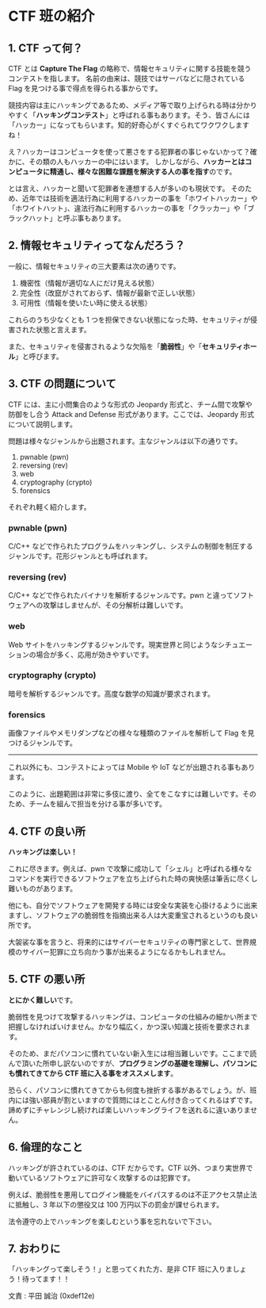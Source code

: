 # CTF 班の紹介

## 1. CTF って何？

CTF とは **Capture The Flag** の略称で、情報セキュリティに関する技能を競うコンテストを指します。
名前の由来は、競技ではサーバなどに隠されている Flag を見つける事で得点を得られる事からです。

競技内容は主にハッキングであるため、メディア等で取り上げられる時は分かりやすく「**ハッキングコンテスト**」と呼ばれる事もあります。そう、皆さんには「ハッカー」になってもらいます。知的好奇心がくすぐられてワクワクしますね！

え？ハッカーはコンピュータを使って悪さをする犯罪者の事じゃないかって？確かに、その類の人もハッカーの中にはいます。
しかしながら、**ハッカーとはコンピュータに精通し、様々な困難な課題を解決する人の事を指す**のです。

とは言え、ハッカーと聞いて犯罪者を連想する人が多いのも現状です。
そのため、近年では技術を適法行為に利用するハッカーの事を「ホワイトハッカー」や「ホワイトハット」、違法行為に利用するハッカーの事を「クラッカー」や「ブラックハット」と呼ぶ事もあります。

## 2. 情報セキュリティってなんだろう？

一般に、情報セキュリティの三大要素は次の通りです。

1. 機密性（情報が適切な人にだけ見える状態）
2. 完全性（改竄がされておらず、情報が最新で正しい状態）
3. 可用性（情報を使いたい時に使える状態）

これらのうち少なくとも 1 つを担保できない状態になった時、セキュリティが侵害された状態と言えます。

また、セキュリティを侵害されるような欠陥を「**脆弱性**」や「**セキュリティホール**」と呼びます。

## 3. CTF の問題について

CTF には、主に小問集合のような形式の Jeopardy 形式と、チーム間で攻撃や防御をし合う Attack and Defense 形式があります。ここでは、Jeopardy 形式について説明します。

問題は様々なジャンルから出題されます。主なジャンルは以下の通りです。

1. pwnable (pwn)
2. reversing (rev)
3. web
4. cryptography (crypto)
5. forensics

それぞれ軽く紹介します。

### pwnable (pwn)

C/C++ などで作られたプログラムをハッキングし、システムの制御を制圧するジャンルです。花形ジャンルとも呼ばれます。

### reversing (rev)

C/C++ などで作られたバイナリを解析するジャンルです。pwn と違ってソフトウェアへの攻撃はしませんが、その分解析は難しいです。

### web

Web サイトをハッキングするジャンルです。現実世界と同じようなシチュエーションの場合が多く、応用が効きやすいです。

### cryptography (crypto)

暗号を解析するジャンルです。高度な数学の知識が要求されます。

### forensics

画像ファイルやメモリダンプなどの様々な種類のファイルを解析して Flag を見つけるジャンルです。

<hr>

これ以外にも、コンテストによっては Mobile や IoT などが出題される事もあります。

このように、出題範囲は非常に多伎に渡り、全てをこなすには難しいです。そのため、チームを組んで担当を分ける事が多いです。

## 4. CTF の良い所

**ハッキングは楽しい！**

これに尽きます。例えば、pwn で攻撃に成功して「シェル」と呼ばれる様々なコマンドを実行できるソフトウェアを立ち上げられた時の爽快感は筆舌に尽くし難いものがあります。

他にも、自分でソフトウェアを開発する時には安全な実装を心掛けるように出来ますし、ソフトウェアの脆弱性を指摘出来る人は大変重宝されるというのも良い所です。

大袈裟な事を言うと、将来的にはサイバーセキュリティの専門家として、世界規模のサイバー犯罪に立ち向かう事が出来るようになるかもしれません。

## 5. CTF の悪い所

**とにかく難しい**です。

脆弱性を見つけて攻撃するハッキングは、コンピュータの仕組みの細かい所まで把握しなければいけません。かなり幅広く，かつ深い知識と技術を要求されます。

そのため、まだパソコンに慣れていない新入生には相当難しいです。ここまで読んで頂いた所申し訳ないのですが、**プログラミングの基礎を理解し、パソコンにも慣れてきてから CTF 班に入る事をオススメします**。

恐らく、パソコンに慣れてきてからも何度も挫折する事があるでしょう。が、班内には強い部員が割といますので質問にはとことん付き合ってくれるはずです。諦めずにチャレンジし続ければ楽しいハッキングライフを送れるに違いありません。

## 6. 倫理的なこと

ハッキングが許されているのは、CTF だからです。CTF 以外、つまり実世界で動いているソフトウェアに許可なく攻撃するのは犯罪です。

例えば、脆弱性を悪用してログイン機能をバイパスするのは不正アクセス禁止法に抵触し、3 年以下の懲役又は 100 万円以下の罰金が課せられます。

法令遵守の上でハッキングを楽しむという事を忘れないで下さい。

## 7. おわりに

「ハッキングって楽しそう！」と思ってくれた方、是非 CTF 班に入りましょう！待ってます！！

文責 : 平田 誠治 (0xdef12e)